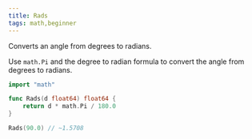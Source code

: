 ```yaml
---
title: Rads
tags: math,beginner
---
```


Converts an angle from degrees to radians.

Use `math.Pi` and the degree to radian formula to convert the angle from degrees to radians.

```go
import "math"

func Rads(d float64) float64 {
	return d * math.Pi / 180.0
}
```

```go
Rads(90.0) // ~1.5708
```
